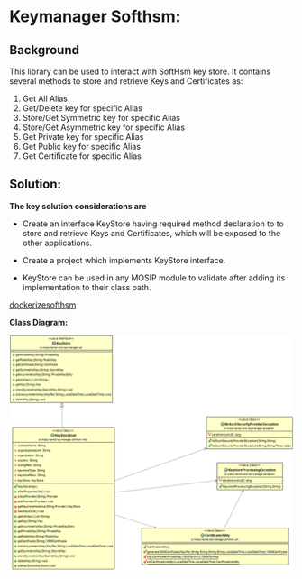 # Keymanager Softhsm:

## Background

This library can be used to interact with SoftHsm key store. It contains several methods to store and retrieve Keys and Certificates as:

1. Get All Alias
2. Get/Delete key for specific Alias
3. Store/Get Symmetric key for specific Alias
4. Store/Get Asymmetric key for specific Alias
5. Get Private key for specific Alias
6. Get Public key for specific Alias
7. Get Certificate for specific Alias


## Solution:

**The key solution considerations are**


- Create an interface KeyStore having required method declaration to to store and retrieve Keys and Certificates, which will be exposed to the other applications.


- Create a project which implements KeyStore interface.


- KeyStore can be used in any MOSIP module to validate after adding its implementation to their class path.


[dockerizesofthsm](kernel-dockerizesofthsm.md)


**Class Diagram:**



![kernel_keymanager-softhsm_classdiagram](_images/kernel-keymanager-softhsm-cd.png)


